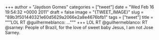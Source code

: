 
+++
author = "Jaydson Gomes"
categories = ["tweet"]
date = "Wed Feb 16 19:54:32 +0000 2011"
draft = false
image = "{TWEET_IMAGE}"
slug = "89b3f501440321e60d5629a2066e2a8e4676bfb1"
tags = ["tweet"]
title = """LOL RT @guilhermeblanco: ..."""
+++
LOL RT @guilhermeblanco: RT @sarney: People of Brazil, for the love of sweet baby Jesus, I am not Jose Sarney.
